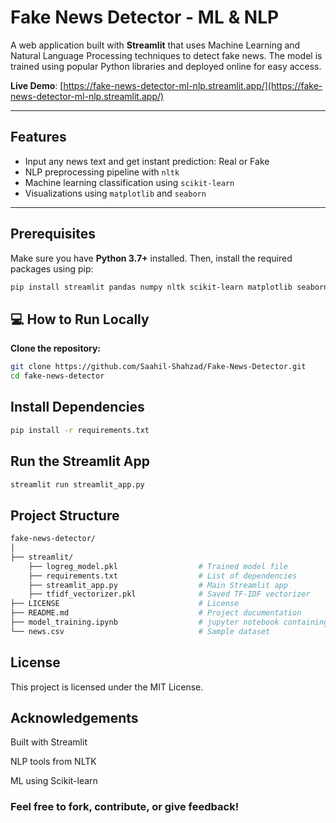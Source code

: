 # Fake News Detector - ML & NLP

A web application built with **Streamlit** that uses Machine Learning and Natural Language Processing techniques to detect fake news. The model is trained using popular Python libraries and deployed online for easy access.

**Live Demo**: [https://fake-news-detector-ml-nlp.streamlit.app/](https://fake-news-detector-ml-nlp.streamlit.app/)

---

## Features

- Input any news text and get instant prediction: Real or Fake
- NLP preprocessing pipeline with `nltk`
- Machine learning classification using `scikit-learn`
- Visualizations using `matplotlib` and `seaborn`

---

## Prerequisites

Make sure you have **Python 3.7+** installed. Then, install the required packages using pip:

```bash
pip install streamlit pandas numpy nltk scikit-learn matplotlib seaborn
```

## 💻 How to Run Locally

**Clone the repository:**

```bash
git clone https://github.com/Saahil-Shahzad/Fake-News-Detector.git
cd fake-news-detector
```

## Install Dependencies

```bash
pip install -r requirements.txt
```

## Run the Streamlit App

```bash
streamlit run streamlit_app.py
```

## Project Structure
```bash
fake-news-detector/
│
├── streamlit/
    ├── logreg_model.pkl                  # Trained model file
    ├── requirements.txt                  # List of dependencies
    ├── streamlit_app.py                  # Main Streamlit app
    ├── tfidf_vectorizer.pkl              # Saved TF-IDF vectorizer
├── LICENSE                               # License
├── README.md                             # Project documentation                 
├── model_training.ipynb                  # jupyter notebook containing model training and evaluation
└── news.csv                              # Sample dataset
```

## License
This project is licensed under the MIT License.

## Acknowledgements
Built with Streamlit

NLP tools from NLTK

ML using Scikit-learn

### Feel free to fork, contribute, or give feedback!
